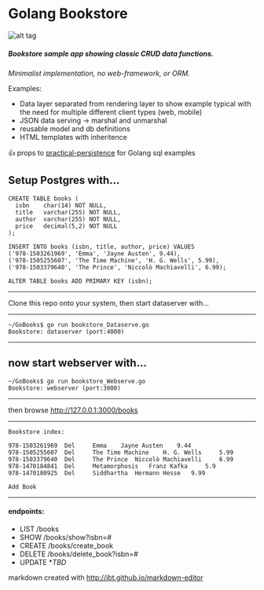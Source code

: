 
# Golang Bookstore

![alt tag](https://upload.wikimedia.org/wikipedia/commons/thumb/2/23/Golang.png/300px-Golang.png)

##### Bookstore sample app showing classic CRUD data functions.

*Minimalist implementation, no web-framework, or ORM.*

Examples:
* Data layer separated from rendering layer to show example typical with the need for multiple different client types (web, mobile)
* JSON data serving -> marshal and unmarshal
* reusable model and db definitions
* HTML templates with inheritence

:+1: props to [practical-persistence]( http://www.alexedwards.net/blog/practical-persistence-sql) for Golang sql examples

Setup Postgres with...
---
```
CREATE TABLE books (
  isbn    char(14) NOT NULL,
  title   varchar(255) NOT NULL,
  author  varchar(255) NOT NULL,
  price   decimal(5,2) NOT NULL
);

INSERT INTO books (isbn, title, author, price) VALUES
('978-1503261969', 'Emma', 'Jayne Austen', 9.44),
('978-1505255607', 'The Time Machine', 'H. G. Wells', 5.99),
('978-1503379640', 'The Prince', 'Niccolò Machiavelli', 6.99);

ALTER TABLE books ADD PRIMARY KEY (isbn);
```
---

Clone this repo onto your system, then start dataserver with...

---
```
~/GoBooks$ go run bookstore_Dataserve.go
Bookstore: dataserver (port:4000)
```
---

now start webserver with...
---
```
~/GoBooks$ go run bookstore_Webserve.go
Bookstore: webserver (port:3000)
```
---

then browse http://127.0.0.1:3000/books

---
```
Bookstore index:

978-1503261969 	Del 	Emma 	Jayne Austen 	9.44
978-1505255607 	Del 	The Time Machine 	H. G. Wells 	5.99
978-1503379640 	Del 	The Prince 	Niccolò Machiavelli 	6.99
978-1470184841 	Del 	Metamorphosis 	Franz Kafka 	5.9
978-1470180925 	Del 	Siddhartha 	Hermann Hesse 	9.99

Add Book
```
---

#### endpoints:

 * LIST /books
 * SHOW /books/show?isbn=#
 * CREATE /books/create_book
 * DELETE /books/delete_book?isbn=#
 * UPDATE **TBD*

markdown created with http://jbt.github.io/markdown-editor





